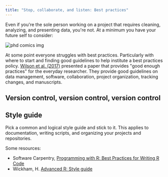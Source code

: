 ```yaml
---
title: "Stop, collaborate, and listen: Best practices"
---
```

Even if you're the sole person working on a project that requires cleaning, analyzing, and presenting data, you're not. At a minimum you have your future self to consider:

![phd comics img](https://github.com/TC-piRatecat-2018/Website/tree/master/assets/images/phd052810s.gif)

At some point everyone struggles with best practices. Particularly with where to start and finding good guidelines to help institute a best practices policy. [Wilson et al. (2017)](https://journals.plos.org/ploscompbiol/article?id=10.1371/journal.pcbi.1005510) presented a paper that provides "good enough practices" for the everyday researcher. They provide good guidelines on data management, software, collaboration, project organization, tracking changes, and manuscripts.

## Version control, version control, version control

## Style guide
Pick a common and logical style guide and stick to it. This applies to documentation, writing scripts, and organizing your projects and repositories.  

Some resources:
- Software Carpentry, [Programming with R: Best Practices for Writing R Code](https://swcarpentry.github.io/r-novice-inflammation/06-best-practices-R/)
- Wickham, H. [Advanced R: Style guide](http://adv-r.had.co.nz/Style.html)
